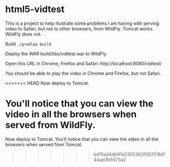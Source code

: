 # html5-vidtest

This is a project to help illustrate some problems I am having with serving video to 
Safari, but not to other browsers, from WildFly. Tomcat works.  WildFly does not.

Build `./gradlew build`

Deploy the WAR build/libs/vidtest.war to WildFly

Open this URL in Chrome, Firefox and Safari: http://localhost:8080/vidtest/

You should be able to play the video in Chrome and Firefox, but not Safari.

<<<<<<< HEAD
Now deploy to Tomcat.  

You'll notice that you can view the video in all the browsers when served from WildFly.
=======
Now deploy to Tomcat.  You'll notice that you can view the video in all the browsers when served from Tomcat.
>>>>>>> bd15ad44b91a2305362f082518d144ad3b5673a2

